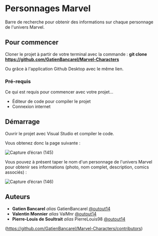 # Personnages Marvel

Barre de recherche pour obtenir des informations sur chaque personnage de l'univers Marvel.

## Pour commencer

Cloner le projet à partir de votre terminal avec la commande : **git clone https://github.com/GatienBancarel/Marvel-Characters**

Ou grâce à l'application Github Desktop avec le même lien.

### Pré-requis

Ce qui est requis pour commencer avec votre projet...

- Éditeur de code pour compiler le projet
- Connexion internet

## Démarrage

Ouvrir le projet avec Visual Studio et compiler le code.

Vous obtenez donc la page suivante :

![Capture d’écran (145)](https://user-images.githubusercontent.com/36404556/77901548-0e542f80-7280-11ea-8f21-498518bb6338.png)

Vous pouvez à présent taper le nom d'un personnage de l'univers Marvel pour obtenir ses informations (photo, nom complet, description, comics associés) :

![Capture d’écran (146)](https://user-images.githubusercontent.com/36404556/77902583-b5859680-7281-11ea-9d32-a36be6c2be6c.png)

## Auteurs

* **Gatien Bancarel** _alias_ GatienBancarel [@outout14](https://github.com/GatienBancarel)
* **Valentin Monnier** _alias_ ValMnr [@outout14](https://github.com/ValMnr)
* **Pierre-Louis de Soultrait** _alias_ PierreLouis98 [@outout14](https://github.com/PierreLouis98)

(https://github.com/GatienBancarel/Marvel-Characters/contributors)

